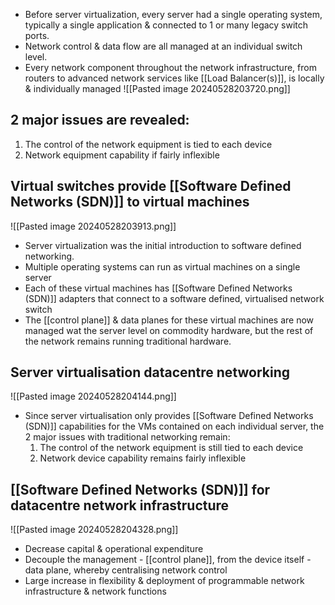 - Before server virtualization, every server had a single operating system, typically a single application & connected to 1 or many legacy switch ports.
- Network control & data flow are all managed at an individual switch level.
- Every network component throughout the network infrastructure, from routers to advanced network services like [[Load Balancer(s)]], is locally & individually managed
![[Pasted image 20240528203720.png]]
## 2 major issues are revealed:
1. The control of the network equipment is tied to each device
2. Network equipment capability if fairly inflexible
## Virtual switches provide [[Software Defined Networks (SDN)]] to virtual machines
![[Pasted image 20240528203913.png]]
- Server virtualization was the initial introduction to software defined networking.
- Multiple operating systems can run as virtual machines on a single server
- Each of these virtual machines has [[Software Defined Networks (SDN)]] adapters that connect to a software defined, virtualised network switch
- The [[control plane]] & data planes for these virtual machines are now managed wat the server level on commodity hardware, but the rest of the network remains running traditional hardware.
## Server virtualisation datacentre networking
![[Pasted image 20240528204144.png]]
- Since server virtualisation only provides [[Software Defined Networks (SDN)]] capabilities for the VMs contained on each individual server, the 2 major issues with traditional networking remain:
	1. The control of the network equipment is still tied to each device
	2. Network device capability remains fairly inflexible
## [[Software Defined Networks (SDN)]] for datacentre network infrastructure
![[Pasted image 20240528204328.png]]
- Decrease capital & operational expenditure
- Decouple the management - [[control plane]], from the device itself - data plane, whereby centralising network control
- Large increase in flexibility & deployment of programmable network infrastructure & network functions